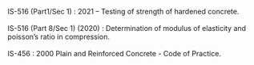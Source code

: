 IS-516 (Part1/Sec 1) : 2021 – Testing of strength of hardened concrete.<br><br>
IS-516 (Part 8/Sec 1) (2020) : Determination of modulus of elasticity and poisson’s ratio in compression.<br><br>
IS-456 : 2000 Plain and Reinforced Concrete - Code of Practice.
